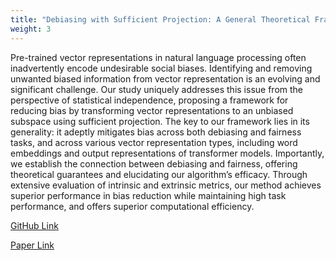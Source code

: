 ```yaml
---
title: "Debiasing with Sufficient Projection: A General Theoretical Framework for Vector Representations(NAACL 2024)"
weight: 3
---
```


Pre-trained vector representations in natural language processing often inadvertently encode undesirable social biases. Identifying and removing unwanted biased information from vector representation is an evolving and significant challenge. Our study uniquely addresses this issue from the perspective of statistical independence, proposing a framework for reducing bias by transforming vector representations to an unbiased subspace using sufficient projection. The key to our framework lies in its generality: it adeptly mitigates bias across both debiasing and fairness tasks, and across various vector representation types, including word embeddings and output representations of transformer models. Importantly, we establish the connection between debiasing and fairness, offering theoretical guarantees and elucidating our algorithm’s efficacy. Through extensive evaluation of intrinsic and extrinsic metrics, our method achieves superior performance in bias reduction while maintaining high task performance, and offers superior computational efficiency.

[GitHub Link](https://github.com/EnzeShi/Debiasing-with-Sufficient-Projection-A-General-Theoretical-Framework-for-Vector-Representations)

[Paper Link](https://aclanthology.org/2024.naacl-long.332/)
